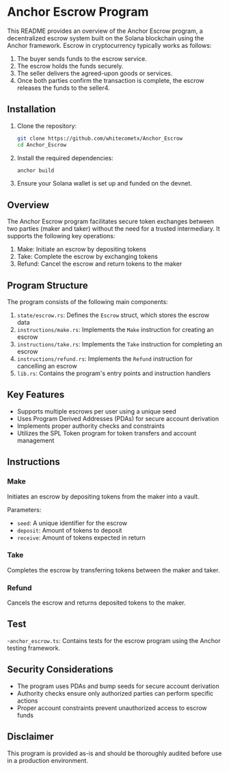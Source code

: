 # Anchor Escrow Program

This README provides an overview of the Anchor Escrow program, a decentralized escrow system built on the Solana blockchain using the Anchor framework.
Escrow in cryptocurrency typically works as follows:
1. The buyer sends funds to the escrow service.
2. The escrow holds the funds securely.
3. The seller delivers the agreed-upon goods or services.
4. Once both parties confirm the transaction is complete, the escrow releases the funds to the seller4.

## Installation
1. Clone the repository:
   ```bash
   git clone https://github.com/whitecometx/Anchor_Escrow
   cd Anchor_Escrow
   ```

2. Install the required dependencies:
   ```bash
   anchor build
   ```

3. Ensure your Solana wallet is set up and funded on the devnet.


## Overview

The Anchor Escrow program facilitates secure token exchanges between two parties (maker and taker) without the need for a trusted intermediary. It supports the following key operations:

1. Make: Initiate an escrow by depositing tokens
2. Take: Complete the escrow by exchanging tokens
3. Refund: Cancel the escrow and return tokens to the maker

## Program Structure

The program consists of the following main components:

1. `state/escrow.rs`: Defines the `Escrow` struct, which stores the escrow data
2. `instructions/make.rs`: Implements the `Make` instruction for creating an escrow
3. `instructions/take.rs`: Implements the `Take` instruction for completing an escrow
4. `instructions/refund.rs`: Implements the `Refund` instruction for cancelling an escrow
5. `lib.rs`: Contains the program's entry points and instruction handlers

## Key Features

- Supports multiple escrows per user using a unique seed
- Uses Program Derived Addresses (PDAs) for secure account derivation
- Implements proper authority checks and constraints
- Utilizes the SPL Token program for token transfers and account management

## Instructions

### Make

Initiates an escrow by depositing tokens from the maker into a vault.

Parameters:
- `seed`: A unique identifier for the escrow
- `deposit`: Amount of tokens to deposit
- `receive`: Amount of tokens expected in return

### Take

Completes the escrow by transferring tokens between the maker and taker.

### Refund

Cancels the escrow and returns deposited tokens to the maker.

## Test

-`anchor_escrow.ts`: Contains tests for the escrow program using the Anchor testing framework.

## Security Considerations

- The program uses PDAs and bump seeds for secure account derivation
- Authority checks ensure only authorized parties can perform specific actions
- Proper account constraints prevent unauthorized access to escrow funds

## Disclaimer

This program is provided as-is and should be thoroughly audited before use in a production environment.
